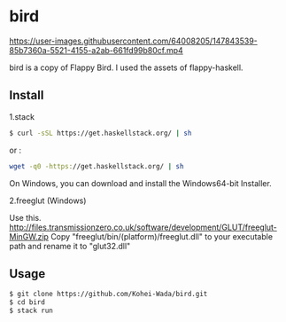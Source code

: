 # bird

https://user-images.githubusercontent.com/64008205/147843539-85b7360a-5521-4155-a2ab-661fd99b80cf.mp4

bird is a copy of Flappy Bird. 
I used the assets of flappy-haskell.

## Install 

1.stack 

```bash 
$ curl -sSL https://get.haskellstack.org/ | sh
```
or :

```bash 
wget -q0 -https://get.haskellstack.org/ | sh 
```
On Windows, you can download and install the Windows64-bit Installer.


2.freeglut (Windows)

Use this.
http://files.transmissionzero.co.uk/software/development/GLUT/freeglut-MinGW.zip
Copy "freeglut/bin/(platform)/freeglut.dll" to your executable path and 
rename it to "glut32.dll"


## Usage

```bash
$ git clone https://github.com/Kohei-Wada/bird.git
$ cd bird
$ stack run 
``` 


